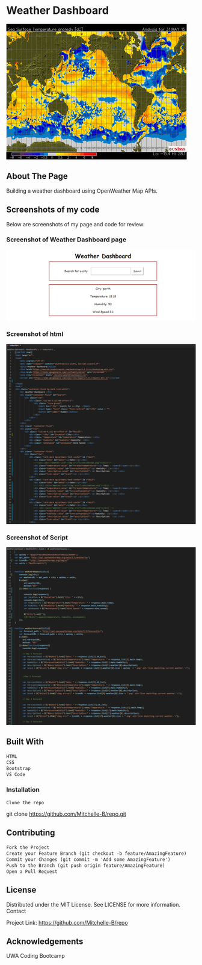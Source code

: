 
# Weather Dashboard #

![Gif](Assets/screenshots/weather.gif)

## About The Page ## 

Building a weather dashboard using OpenWeather Map APIs. 

## Screenshots of my code ##

Below are screenshots of my page and code for review:

### Screenshot of Weather Dashboard page ###

![Screenshot of the website](Assets/screenshots/indexhtml.png)

### Screenshot of html ###

![Screenshot of the HTML Code](assets/screenshots/html.PNG)

### Screenshot of Script ###

![Screenshot of the Contact Page](Assets/screenshots/script.PNG)


## Built With ##

    HTML 
    CSS 
    Bootstrap
    VS Code


### Installation ###

    Clone the repo

git clone https://github.com/Mitchelle-B/repo.git

## Contributing ##

    Fork the Project
    Create your Feature Branch (git checkout -b feature/AmazingFeature)
    Commit your Changes (git commit -m 'Add some AmazingFeature')
    Push to the Branch (git push origin feature/AmazingFeature)
    Open a Pull Request

## License ##

Distributed under the MIT License. See LICENSE for more information.
Contact

Project Link: https://github.com/Mitchelle-B/repo

## Acknowledgements ##

UWA Coding Bootcamp 
